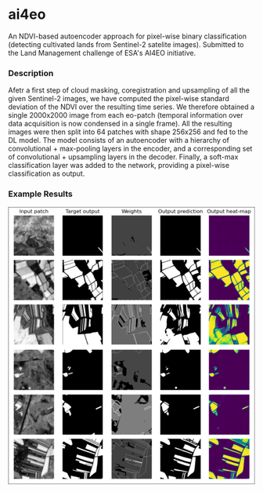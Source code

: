 # ai4eo

An NDVI-based autoencoder approach for pixel-wise binary classification (detecting cultivated lands from Sentinel-2 satelite images). Submitted to the Land Management challenge of ESA's AI4EO initiative.

### Description
Afetr a first step of cloud masking, coregistration and upsampling of all the given Sentinel-2 images, we have computed the pixel-wise standard deviation of the NDVI over the resulting time series. We therefore obtained a single 2000x2000 image from each eo-patch (temporal information over data acquisition is now condensed in a single frame). All the resulting images were then split into 64 patches with shape 256x256 and fed to the DL model. The model consists of an autoencoder with a hierarchy of convolutional + max-pooling layers in the encoder, and a corresponding set of convolutional + upsampling layers in the decoder. Finally, a soft-max classification layer was added to the network, providing a pixel-wise classification as output.

### Example Results

<p align="center">
  <img src="./results.png" alt="logo" width="1000"/>
</p>
